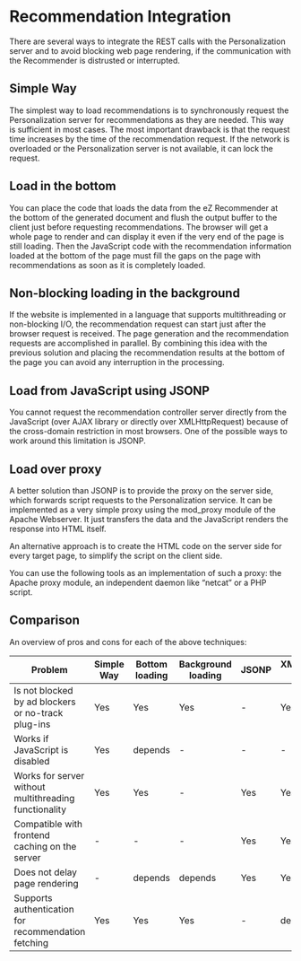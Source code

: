 # Recommendation Integration

There are several ways to integrate the REST calls with the Personalization server 
and to avoid blocking web page rendering, if the communication with the Recommender 
is distrusted or interrupted.

## Simple Way

The simplest way to load recommendations is to synchronously request the Personalization 
server for recommendations as they are needed. This way is sufficient in most cases. 
The most important drawback is that the request time increases by the time 
of the recommendation request. 
If the network is overloaded or the Personalization server is not available, 
it can lock the request.

## Load in the bottom

You can place the code that loads the data from the eZ Recommender at the bottom 
of the generated document and flush the output buffer to the client 
just before requesting recommendations. 
The browser will get a whole page to render and can display it even if the very end 
of the page is still loading. 
Then the JavaScript code with the recommendation information loaded at the bottom 
of the page must fill the gaps on the page with recommendations as soon as 
it is completely loaded.

## Non-blocking loading in the background

If the website is implemented in a language that supports multithreading or 
non-blocking I/O, the recommendation request can start just after the browser 
request is received. 
The page generation and the recommendation requests are accomplished in parallel. 
By combining this idea with the previous solution and placing the recommendation 
results at the bottom of the page you can avoid any interruption in the processing.

## Load from JavaScript using JSONP

You cannot request the recommendation controller server directly from the JavaScript 
(over AJAX library or directly over XMLHttpRequest) because of the cross-domain 
restriction in most browsers. 
One of the possible ways to work around this limitation is JSONP.

## Load over proxy

A better solution than JSONP is to provide the proxy on the server side, which 
forwards script requests to the Personalization service. 
It can be implemented as a very simple proxy using the mod\_proxy module of 
the Apache Webserver. 
It just transfers the data and the JavaScript renders the response into HTML itself.

An alternative approach is to create the HTML code on the server side for every 
target page, to simplify the script on the client side.

You can use the following tools as an implementation of such a proxy: 
the Apache proxy module, an independent daemon like “netcat” or a PHP script.

## Comparison

An overview of pros and cons for each of the above techniques:

|Problem|Simple Way|Bottom loading|Background loading|JSONP|XMLHttpRequest + Proxy|
|---|---|---|---|---|---|
|Is not blocked by ad blockers or no-track plug-ins|Yes|Yes|Yes|-|Yes|
|Works if JavaScript is disabled|Yes|depends|-|-|-|	 	 
|Works for server without multithreading functionality|Yes|Yes|-|Yes|Yes|
|Compatible with frontend caching on the server|-|-|-|Yes|Yes|
|Does not delay page rendering|-|depends|depends|Yes|Yes|
|Supports authentication for recommendation fetching|Yes|Yes|Yes|-|depends|
